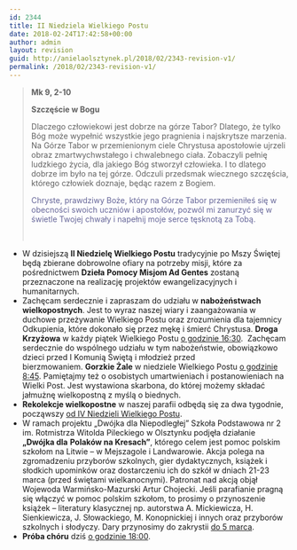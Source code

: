 ```yaml
---
id: 2344
title: II Niedziela Wielkiego Postu
date: 2018-02-24T17:42:58+00:00
author: admin
layout: revision
guid: http://anielaolsztynek.pl/2018/02/2343-revision-v1/
permalink: /2018/02/2343-revision-v1/
---
```

> **Mk 9, 2-10**
> 
> **Szczęście w Bogu**
> 
> Dlaczego człowiekowi jest dobrze na górze Tabor? Dlatego, że tylko Bóg może wypełnić wszystkie jego pragnienia i najskrytsze marzenia. Na Górze Tabor w przemienionym ciele Chrystusa apostołowie ujrzeli obraz zmartwychwstałego i chwalebnego ciała. Zobaczyli pełnię ludzkiego życia, dla jakiego Bóg stworzył człowieka. I to dlatego dobrze im było na tej górze. Odczuli przedsmak wiecznego szczęścia, którego człowiek doznaje, będąc razem z Bogiem.
> 
> <span style="color: #666699;">Chryste, prawdziwy Boże, który na Górze Tabor przemieniłeś się w obecności swoich uczniów i apostołów, pozwól mi zanurzyć się w świetle Twojej chwały i napełnij moje serce tęsknotą za Tobą.</span>
> 
> &nbsp;

  * W dzisiejszą **II Niedzielę Wielkiego Postu** tradycyjnie po Mszy Świętej będą zbierane dobrowolne ofiary na potrzeby misji, które za pośrednictwem **Dzieła** **Pomocy Misjom Ad Gentes** zostaną przeznaczone na realizację projektów ewangelizacyjnych i humanitarnych.
  * Zachęcam serdecznie i zapraszam do udziału w **nabożeństwach wielkopostnych**. Jest to wyraz naszej wiary i zaangażowania w duchowe przeżywanie Wielkiego Postu oraz zrozumienia dla tajemnicy Odkupienia, które dokonało się przez mękę i śmierć Chrystusa. **Droga Krzyżowa** w każdy piątek Wielkiego Postu <span style="text-decoration: underline;">o godzinie 16:30</span>.  Zachęcam serdecznie do wspólnego udziału w tym nabożeństwie, obowiązkowo dzieci przed I Komunią Świętą i młodzież przed bierzmowaniem. **Gorzkie Żale** w niedziele Wielkiego Postu <span style="text-decoration: underline;">o godzinie 8:45</span>. Pamiętajmy też o osobistych umartwieniach i postanowieniach na Wielki Post. Jest wystawiona skarbona, do której możemy składać jałmużnę wielkopostną z myślą o biednych.
  * **Rekolekcje wielkopostne** w naszej parafii odbędą się za dwa tygodnie, począwszy <span style="text-decoration: underline;">od IV Niedzieli Wielkiego Postu</span>.
  * W ramach projektu „Dwójka dla Niepodległej” Szkoła Podstawowa nr 2 im. Rotmistrza Witolda Pileckiego w Olsztynku podjęła działanie **„Dwójka dla** **Polaków na Kresach”**, którego celem jest pomoc polskim szkołom na Litwie – w Mejszagole i Landwarowie. Akcja polega na zgromadzeniu przyborów szkolnych, gier dydaktycznych, książek i słodkich upominków oraz dostarczeniu ich do szkół w dniach 21-23 marca (przed świętami wielkanocnymi). Patronat nad akcją objął Wojewoda Warmińsko-Mazurski Artur Chojecki. Jeśli parafianie pragną się włączyć w pomoc polskim szkołom, to prosimy o przynoszenie książek – literatury klasycznej np. autorstwa A. Mickiewicza, H. Sienkiewicza, J. Słowackiego, M. Konopnickiej i innych oraz przyborów szkolnych i słodyczy. Dary przynosimy do zakrystii <span style="text-decoration: underline;">do 5 marca</span>.
  * **Próba chóru** dziś <span style="text-decoration: underline;">o godzinie 18:00</span>.